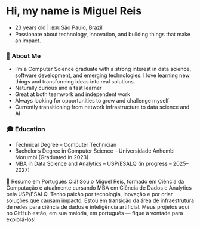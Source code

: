 # Hi, my name is Miguel Reis 
- 23 years old | 🇧🇷 São Paulo, Brazil
- Passionate about technology, innovation, and building things that make an impact.

### 🚀 About Me
- I’m a Computer Science graduate with a strong interest in data science, software development, and emerging technologies. I love learning new things and transforming ideas into real solutions.
- Naturally curious and a fast learner
- Great at both teamwork and independent work
- Always looking for opportunities to grow and challenge myself
- Currently transitioning from network infrastructure to data science and AI

### 🎓 Education
- Technical Degree – Computer Technician
- Bachelor’s Degree in Computer Science – Universidade Anhembi Morumbi (Graduated in 2023)
- MBA in Data Science and Analytics – USP/ESALQ (in progress – 2025–2027)

📝 Resumo em Português
Olá! Sou o Miguel Reis, formado em Ciência da Computação e atualmente cursando MBA em Ciência de Dados e Analytics pela USP/ESALQ. Tenho paixão por tecnologia, inovação e por criar soluções que causam impacto. Estou em transição da área de infraestrutura de redes para ciência de dados e inteligência artificial. Meus projetos aqui no GitHub estão, em sua maioria, em português — fique à vontade para explorá-los!


